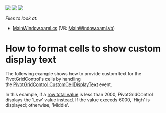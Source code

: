 <!-- default badges list -->
![](https://img.shields.io/endpoint?url=https://codecentral.devexpress.com/api/v1/VersionRange/128578684/17.1.4%2B)
[![](https://img.shields.io/badge/Open_in_DevExpress_Support_Center-FF7200?style=flat-square&logo=DevExpress&logoColor=white)](https://supportcenter.devexpress.com/ticket/details/T537332)
[![](https://img.shields.io/badge/📖_How_to_use_DevExpress_Examples-e9f6fc?style=flat-square)](https://docs.devexpress.com/GeneralInformation/403183)
<!-- default badges end -->
<!-- default file list -->
*Files to look at*:

* [MainWindow.xaml.cs](./CS/WpfPivotCustomCellValueDisplaytext/MainWindow.xaml.cs) (VB: [MainWindow.xaml.vb](./VB/VBWpfPivotCustomCellValueDisplaytext/MainWindow.xaml.vb))
<!-- default file list end -->
# How to format cells to show custom display text


<p>The following example shows how to provide custom text for the PivotGridControl's cells by handling the <a href="https://documentation.devexpress.com/WPF/DevExpress.Xpf.PivotGrid.PivotGridControl.CustomCellDisplayText.event">PivotGridControl.CustomCellDisplayText</a> event.</p>
<p>In this example, if a <a href="https://documentation.devexpress.com/WPF/8006/Controls-and-Libraries/Pivot-Grid/UI-Elements/Totals">row total value</a> is less than 2000, PivotGridControl displays the 'Low' value instead. If the value exceeds 6000, 'High' is displayed; otherwise, 'Middle'.</p>

<br/>


